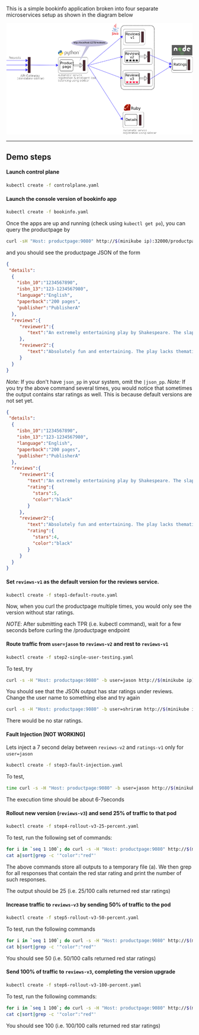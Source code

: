 This is a simple bookinfo application broken into four separate microservices setup as shown in the diagram below

![Bookinfo app](demos/example-app-bookinfo.png)

---

## Demo steps

#### Launch control plane

```bash
kubectl create -f controlplane.yaml
```

#### Launch the console version of bookinfo app

```bash
kubectl create -f bookinfo.yaml
```

Once the apps are up and running (check using `kubectl get po`), you can query the productpage by 

```bash
curl -sH "Host: productpage:9080" http://$(minikube ip):32000/productpage |json_pp
````

and you should see the productpage JSON of the form

```json
{
 "details":
  { 
    "isbn_10":"1234567890",
    "isbn_13":"123-1234567980",
    "language":"English",
    "paperback":"200 pages",
    "publisher":"PublisherA"
  },
  "reviews":{
     "reviewer1":{
        "text":"An extremely entertaining play by Shakespeare. The slapstick humour is refreshing!"
     },
     "reviewer2":{
        "text":"Absolutely fun and entertaining. The play lacks thematic depth when compared to other plays by Shakespeare."
     }
  }
}
```

_Note:_ If you don't have `json_pp` in your system, omit the `|json_pp`.
_Note:_ If you try the above command several times, you would notice that sometimes the output contains star ratings as well. This is because default versions are not set yet.

```json
{
 "details":
  { 
    "isbn_10":"1234567890",
    "isbn_13":"123-1234567980",
    "language":"English",
    "paperback":"200 pages",
    "publisher":"PublisherA"
  },
  "reviews":{
     "reviewer1":{
        "text":"An extremely entertaining play by Shakespeare. The slapstick humour is refreshing!",
        "rating":{
          "stars":5,
          "color":"black"
        }
     },
     "reviewer2":{
        "text":"Absolutely fun and entertaining. The play lacks thematic depth when compared to other plays by Shakespeare.",
        "rating":{
          "stars":4,
          "color":"black"
        }
     }
  }
}
```


#### Set `reviews-v1` as the default version for the reviews service.

```bash
kubectl create -f step1-default-route.yaml
```

Now, when you curl the productpage multiple times, you would only see the version without star ratings.

_NOTE_: After submitting each TPR (i.e. kubectl command), wait for a few seconds before curling the /productpage endpoint

#### Route traffic from `user=jason` to `reviews-v2` and rest to `reviews-v1`

```bash
kubectl create -f step2-single-user-testing.yaml
```

To test, try 

```bash
curl -s -H "Host: productpage:9080" -b user=jason http://$(minikube ip):32000/productpage |json_pp
```

You should see that the JSON output has star ratings under reviews. Change the user name to something else and try again

```bash
curl -s -H "Host: productpage:9080" -b user=shriram http://$(minikube ip):32000/productpage |json_pp
```

There would be no star ratings.

#### Fault Injection [NOT WORKING]

Lets inject a 7 second delay between `reviews-v2` and `ratings-v1` only for `user=jason`

```bash
kubectl create -f step3-fault-injection.yaml
```

To test,

```bash
time curl -s -H "Host: productpage:9080" -b user=jason http://$(minikube ip):32000/productpage
```

The execution time should be about 6-7seconds

<!--- 
kubectl delete -f step3-fault-injection.yaml # Remove delay else you cant proceed to next step

`time curl -s -H "Host: productpage:9080" -b user=jason http://$(minikube ip):32000/productpage` should show <1s execution time
--->


#### Rollout new version (`reviews-v3`) and send 25% of traffic to that pod

```bash
kubectl create -f step4-rollout-v3-25-percent.yaml
```

To test, run the following set of commands:

```bash
for i in `seq 1 100`; do curl -s -H "Host: productpage:9080" http://$(minikube ip):32000/productpage >>a; echo "" >>a; done
cat a|sort|grep -c '"color":"red"'
```

The above commands store all outputs to a temporary file (a). We then grep for all responses that contain the red star rating and print the number of such responses.

The output should be 25 (i.e. 25/100 calls returned red star ratings)

#### Increase traffic to `reviews-v3` by sending 50% of traffic to the pod

```bash
kubectl create -f step5-rollout-v3-50-percent.yaml
```

To test, run the following commands

```bash
for i in `seq 1 100`; do curl -s -H "Host: productpage:9080" http://$(minikube ip):32000/productpage >>b; echo "" >>b; done
cat b|sort|grep -c '"color":"red"'
```

You should see 50 (i.e. 50/100 calls returned red star ratings)

#### Send 100% of traffic to `reviews-v3`, completing the version upgrade

```bash
kubectl create -f step6-rollout-v3-100-percent.yaml
```

To test, run the following commands:

```bash
for i in `seq 1 100`; do curl -s -H "Host: productpage:9080" http://$(minikube ip):32000/productpage >>c; echo "" >>c; done
cat c|sort|grep -c '"color":"red"'
```

You should see 100 (i.e. 100/100 calls returned red star ratings)

